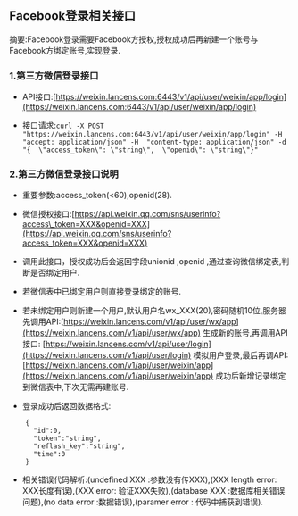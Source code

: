 ## Facebook登录相关接口

摘要:Facebook登录需要Facebook方授权,授权成功后再新建一个账号与Facebook方绑定账号,实现登录.

### 1.第三方微信登录接口

* API接口:[https://weixin.lancens.com:6443/v1/api/user/weixin/app/login](https://weixin.lancens.com:6443/v1/api/user/weixin/app/login)

* 接口请求:`curl -X POST "https://weixin.lancens.com:6443/v1/api/user/weixin/app/login" -H  "accept: application/json" -H  "content-type: application/json" -d "{  \"access_token\": \"string\",  \"openid\": \"string\"}"`

### 2.第三方微信登录接口说明

* 重要参数:access\_token\(&lt;60\),openid\(28\).

* 微信授权接口:[https://api.weixin.qq.com/sns/userinfo?access\_token=XXX&openid=XXX](https://api.weixin.qq.com/sns/userinfo?access_token=XXX&openid=XXX)

* 调用此接口，授权成功后会返回字段unionid ,openid ,通过查询微信绑定表,判断是否绑定用户.

* 若微信表中已绑定用户则直接登录绑定的账号.

* 若未绑定用户则新建一个用户,默认用户名wx\_XXX\(20\),密码随机10位,服务器先调用API:[https://weixin.lancens.com/v1/api/user/wx/app](https://weixin.lancens.com/v1/api/user/wx/app) 生成新的账号,再调用API接口: [https://weixin.lancens.com/v1/api/user/login](https://weixin.lancens.com/v1/api/user/login)  模拟用户登录,最后再调API:[https://weixin.lancens.com/v1/api/user/weixin/app](https://weixin.lancens.com/v1/api/user/weixin/app) 成功后新增记录绑定到微信表中,下次无需再建账号.

* 登录成功后返回数据格式:

```
    {
      "id":0,
      "token":"string",
      "reflash_key":"string",
      "time":0
    }
```

* 相关错误代码解析:\(undefined XXX :参数没有传XXX\),\(XXX length error: XXX长度有误\),\(XXX error: 验证XXX失败\),\(database XXX :数据库相关错误问题\),\(no data error :数据错误\),\(paramer error : 代码中捕获到错误\).



